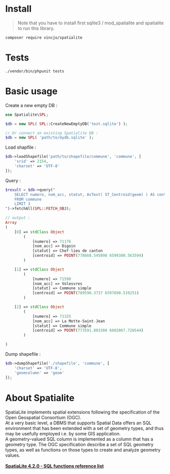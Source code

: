 # Install
> Note that you have to install first sqlite3 / mod_spatialite and spatialite to run this library.

```composer require vincjo/spatialite```

# Tests
```./vendor/bin/phpunit tests```

# Basic usage
Create a new empty DB :
~~~php
use Spatialite\SPL;

$db = new SPL( SPL::CreateNewEmptyDB('test.sqlite') );

// Or connect an existing Spatialite DB :
$db = new SPL( 'path/to/mydb.sqlite' );
~~~
Load shapfile :
~~~php
$db->loadShapefile('path/to/shapefile/commune', 'commune', [
    'srid' => 2154, 
    'charset' => 'UTF-8'
]);
~~~
Query :
~~~php
$result = $db->query("
    SELECT numero, nom_acc, statut, AsText( ST_Centroid(geom) ) AS centroid
    FROM commune 
    LIMIT 3
")->fetchAll(SPL::FETCH_OBJ);

// output :
Array
(
    [0] => stdClass Object
        (
            [numero] => 71176
            [nom_acc] => Digoin
            [statut] => Chef-lieu de canton
            [centroid] => POINT(778668.545898 6599300.563594)
        )

    [1] => stdClass Object
        (
            [numero] => 71590
            [nom_acc] => Volesvres
            [statut] => Commune simple
            [centroid] => POINT(789596.3737 6597690.519251)
        )

    [2] => stdClass Object
        (
            [numero] => 71325
            [nom_acc] => La Motte-Saint-Jean
            [statut] => Commune simple
            [centroid] => POINT(773591.803208 6602067.726544)
        )

)
~~~
Dump shapefile :
~~~php
$db->dumpShapefile('./shapefile', 'commune', [
    'charset' => 'UTF-8',
    'geomcolumn' => 'geom'
]);
~~~
# About Spatialite
SpatiaLite implements spatial extensions following the specification of the Open Geospatial Consortium (OGC). <br>
At a very basic level, a DBMS that supports Spatial Data offers an SQL environment that has been extended with a set of geometry types, and thus may be usefully employed i.e. by some GIS application. <br>
A geometry-valued SQL column is implemented as a column that has a geometry type. The OGC specification describe a set of SQL geometry types, as well as functions on those types to create and analyze geometry values. <br><br>
[**SpatiaLite 4.2.0 - SQL functions reference list**](http://www.gaia-gis.it/gaia-sins/spatialite-sql-4.2.0.html)